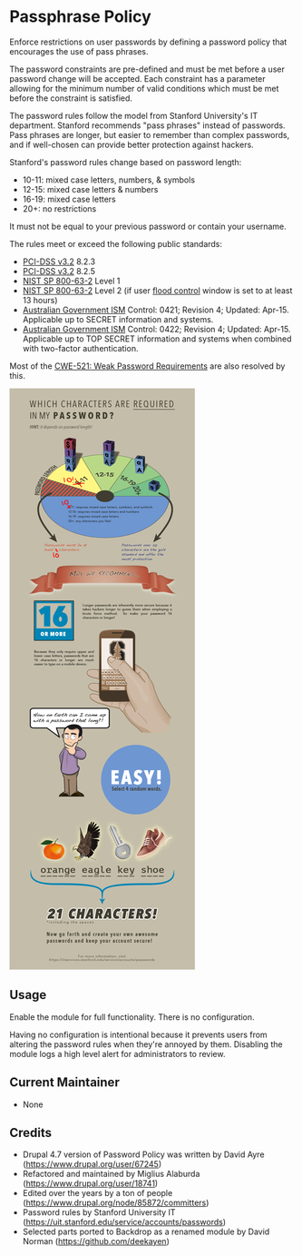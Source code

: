 Passphrase Policy
=================

Enforce restrictions on user passwords by defining a password policy that encourages the use of pass phrases.

The password constraints are pre-defined and must be met before a user password change will be accepted. Each constraint has a parameter allowing for the minimum number of valid conditions which must be met before the constraint is satisfied.

The password rules follow the model from Stanford University's IT department. Stanford recommends "pass phrases" instead of passwords. Pass phrases are longer, but easier to remember than complex passwords, and if well-chosen can provide better protection against hackers.

Stanford's password rules change based on password length:

* 10-11: mixed case letters, numbers, & symbols
* 12-15: mixed case letters & numbers
* 16-19: mixed case letters
* 20+: no restrictions

It must not be equal to your previous password or contain your username.

The rules meet or exceed the following public standards:

* [PCI-DSS v3.2](https://www.pcisecuritystandards.org/documents/PCI-DSS-v3_2-SAQ-D_ServiceProvider.pdf) 8.2.3
* [PCI-DSS v3.2](https://www.pcisecuritystandards.org/documents/PCI-DSS-v3_2-SAQ-D_ServiceProvider.pdf) 8.2.5
* [NIST SP 800-63-2](http://nvlpubs.nist.gov/nistpubs/SpecialPublications/NIST.SP.800-63-2.pdf) Level 1
* [NIST SP 800-63-2](http://nvlpubs.nist.gov/nistpubs/SpecialPublications/NIST.SP.800-63-2.pdf) Level 2
  (if user [flood control](https://github.com/backdrop-contrib/flood_control) window is set to at least 13 hours)
* [Australian Government ISM](http://www.asd.gov.au/infosec/ism/)
  Control: 0421; Revision 4; Updated: Apr-15.
  Applicable up to SECRET information and systems.
* [Australian Government ISM](http://www.asd.gov.au/infosec/ism/)
  Control: 0422; Revision 4; Updated: Apr-15.
  Applicable up to TOP SECRET information and systems when combined with two-factor authentication.

Most of the [CWE-521: Weak Password Requirements](https://cwe.mitre.org/data/definitions/521.html) are also resolved by this.

![Stanford University IT Password Requirements Quick Guide](images/pwstrength.jpg)

Usage
-----

Enable the module for full functionality. There is no configuration.

Having no configuration is intentional because it prevents users from altering the password rules when they're annoyed by them. Disabling the module logs a high level alert for administrators to review.


Current Maintainer
------------------

* None


Credits
-------

* Drupal 4.7 version of Password Policy was written by David Ayre (https://www.drupal.org/user/67245)
* Refactored and maintained by Miglius Alaburda (https://www.drupal.org/user/18741)
* Edited over the years by a ton of people (https://www.drupal.org/node/85872/committers)
* Password rules by Stanford University IT (https://uit.stanford.edu/service/accounts/passwords)
* Selected parts ported to Backdrop as a renamed module by David Norman (https://github.com/deekayen)
